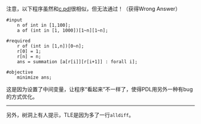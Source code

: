 注意，以下程序虽然和[c.pdl](./c.pdl)很相似，但无法通过！（获得Wrong Answer）

```pdl
#input
	n of int in [1,100];
	a of (int in [1, 1000])[1~n][1~n];

#required
	r of (int in [1,n])[0~n];
	r[0] = 1;
	r[n] = n;
	ans = summation [a[r[i]][r[i+1]] : forall i];

#objective
	minimize ans;
```

这是因为设置了中间变量，让程序“看起来”不一样了，使得PDL用另外一种有bug的方式优化。

---

另外，树洞上有人提示，TLE是因为多了一行`alldiff`。